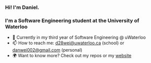 ### Hi! I'm Daniel.

### I'm a Software Engineering student at the University of Waterloo

- 🌱 Currently in my third year of Software Engineering @ uWaterloo
- 📫 How to reach me: d28wei@uwaterloo.ca (school) or danwei002@gmail.com (personal)
- 🌍 Want to know more? Check out my repos or my [website](https://danwei.netlify.app/)

<!--
**danwei002/danwei002** is a ✨ _special_ ✨ repository because its `README.md` (this file) appears on your GitHub profile.

Here are some ideas to get you started:


-->
